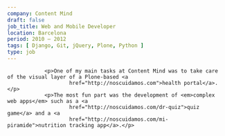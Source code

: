 ```yaml
---
company: Content Mind
draft: false
job_title: Web and Mobile Developer
location: Barcelona
period: 2010 — 2012
tags: [ Django, Git, jQuery, Plone, Python ]
type: job
---
```


                <p>One of my main tasks at Content Mind was to take care of the visual layer of a Plone-based <a
                        href="http://noscuidamos.com">health portal</a>.</p>
                <p>The most fun part was the development of <em>complex web apps</em> such as a <a
                        href="http://noscuidamos.com/dr-quiz">quiz game</a> and a <a
                        href="http://noscuidamos.com/mi-piramide">nutrition tracking app</a>.</p>
